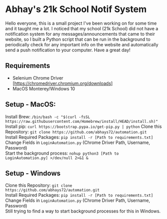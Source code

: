 # Abhay's 21k School Notif System
Hello everyone, this is a small project I've been working on for some time and it taught me a lot. 
I noticed that my school (21k School) did not have a notification system for any messages/announcements that came to their website, so I built a Python script that can be run in the background to periodically check for any important info on the website and automatically send a push notification to your computer.
Have a great day!

## Requirements
- Selenium Chrome Driver [https://chromedriver.chromium.org/downloads]
- MacOS Monterey/Windows 10

## Setup - MacOS:

Install Brew: `/bin/bash -c "$(curl -fsSL https://raw.githubusercontent.com/Homebrew/install/HEAD/install.sh)"` <br>
Install pip: `curl https://bootstrap.pypa.io/get-pip.py | python`
Clone this Repository: `git clone https://github.com/abhays72/automation.git` <br>
Install Required Packages: `pip install -r [Path to requirements.txt]` <br>
Change Fields in `LoginAutomation.py` (Chrome Driver Path, Username, Password) <br>
Start the background process: `nohup python3 [Path to LoginAutomation.py] >/dev/null 2>&1 &`

## Setup - Windows

Clone this Repository: `git clone https://github.com/abhays72/automation.git` <br>
Install Required Packages: `pip install -r [Path to requirements.txt]` <br>
Change Fields in `LoginAutomation.py` (Chrome Driver Path, Username, Password) <br>
Still trying to find a way to start background processes for this in Windows.
